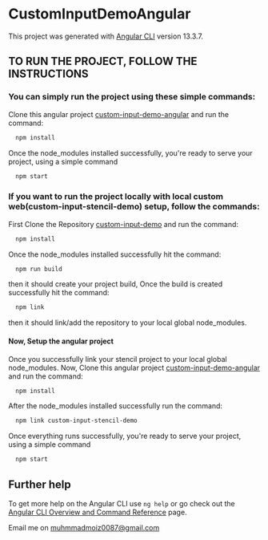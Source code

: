 # CustomInputDemoAngular

This project was generated with [Angular CLI](https://github.com/angular/angular-cli) version 13.3.7.

## TO RUN THE PROJECT, FOLLOW THE INSTRUCTIONS

### You can simply run the project using these simple commands:

Clone this angular project [custom-input-demo-angular](https://github.com/MuhammadMoiz200099/custom-input-demo-angular) and run the command:
```bash
  npm install
```

Once the node_modules installed successfully, you're ready to serve your project, using a simple command
```bash
  npm start
```

### If you want to run the project locally with local custom web(custom-input-stencil-demo) setup, follow the commands:

First Clone the Repository [custom-input-demo](https://github.com/MuhammadMoiz200099/custom-input-demo) and run the command:
```bash
  npm install
```

Once the node_modules installed successfully hit the command:
```bash
  npm run build
```
then it should create your project build, Once the build is created successfully hit the command:
```bash
  npm link
```
then it should link/add the repository to your local global node_modules.

#### Now, Setup the angular project 

Once you successfully link your stencil project to your local global node_modules.
Now, Clone this angular project [custom-input-demo-angular](https://github.com/MuhammadMoiz200099/custom-input-demo-angular) and run the command:
```bash
  npm install
```

After the node_modules installed successfully run the command:
```bash
  npm link custom-input-stencil-demo
```

Once everything runs successfully, you're ready to serve your project, using a simple command
```bash
  npm start
```

## Further help

To get more help on the Angular CLI use `ng help` or go check out the [Angular CLI Overview and Command Reference](https://angular.io/cli) page.

Email me on muhmmadmoiz0087@gmail.com
